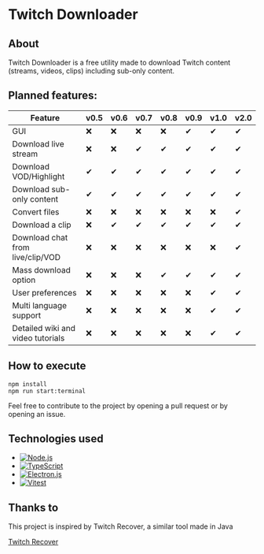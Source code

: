 # Twitch Downloader

## About
Twitch Downloader is a free utility made to download Twitch content (streams, videos, clips) including sub-only content.

## Planned features:
  
| Feature  | v0.5  | v0.6 | v0.7 | v0.8 |  v0.9  |  v1.0  |  v2.0
| ------------- | ------------- | ------------- | ------------- |------------- |------------- |------------- |------------- |
| GUI  | ❌  | ❌  | ❌  | ❌  |  ✔  |  ✔  |  ✔  |
| Download live stream  | ❌  | ❌  | ✔  | ✔  |  ✔  |  ✔  |  ✔  |
| Download VOD/Highlight  | ✔  | ✔  | ✔  | ✔  |  ✔  |  ✔  |  ✔  |
| Download sub-only content  | ✔  | ✔  | ✔  | ✔  |  ✔  |  ✔  |  ✔  |
| Convert files  | ❌  | ❌  | ❌  | ❌  |  ❌  |  ❌  |  ✔  |
| Download a clip  | ❌  | ✔  | ✔  | ✔  |  ✔  |  ✔  |  ✔  |
| Download chat from live/clip/VOD  | ❌  | ❌  | ❌  | ❌  |  ❌  | ❌  |  ✔  |
| Mass download option  | ❌  | ❌  | ❌  | ✔  |  ✔  |  ✔  |  ✔  |
| User preferences  | ❌  | ❌  | ❌  | ❌  |  ❌  |  ✔  |  ✔  |
| Multi language support  | ❌  | ❌  | ❌  | ❌  |  ❌  |  ✔  |  ✔  |
| Detailed wiki and video tutorials  | ❌  | ❌  | ❌  | ❌  |  ❌  |  ✔  |  ✔  |

## How to execute
```
npm install
npm run start:terminal
```

Feel free to contribute to the project by opening a pull request or by opening an issue.

## Technologies used
- [![Node.js](https://img.shields.io/badge/Node.js-339933?style=for-the-badge&logo=Node.js&logoColor=white)](https://nodejs.org/en/)
- [![TypeScript](https://img.shields.io/badge/TypeScript-3178C6?style=for-the-badge&logo=TypeScript&logoColor=white)](https://www.typescriptlang.org/)
- [![Electron.js](https://img.shields.io/badge/Electron-191970?style=for-the-badge&logo=Electron&logoColor=white)](https://electronjs.org/)
- [![Vitest](https://img.shields.io/badge/Vitest-191970?style=for-the-badge&logo=Vite&logoColor=white)](https://vitest.dev/)

## Thanks to
This project is inspired by Twitch Recover, a similar tool made in Java

<a href="https://github.com/TwitchRecover/TwitchRecover">Twitch Recover</a>